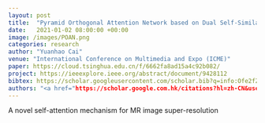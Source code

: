 ```yaml
---
layout: post
title:  "Pyramid Orthogonal Attention Network based on Dual Self-Similarity for Accurate Mr Image Super-Resolution"
date:   2021-01-02 08:00:00 +00:00
image: /images/POAN.png
categories: research
author: "Yuanhao Cai"
venue: "International Conference on Multimedia and Expo (ICME)"
paper: https://cloud.tsinghua.edu.cn/f/6662fa8ad15a4c92b082/
project: https://ieeexplore.ieee.org/abstract/document/9428112
bibtex: https://scholar.googleusercontent.com/scholar.bib?q=info:Ofe2fZC1xZIJ:scholar.google.com/&output=citation&scisdr=CgXzW2SUEPyMrVM62e4:AAGBfm0AAAAAYdk8we61UaBD8BeBXXnKhxx2V6zMEhzC&scisig=AAGBfm0AAAAAYdk8wTpan_uKVjm6K9I1RdXg5EIfPBSz&scisf=4&ct=citation&cd=-1&hl=zh-CN&scfhb=1
authors: "<a href="https://scholar.google.com.hk/citations?hl=zh-CN&user=a_WRvyIAAAAJ">Xiaowan Hu</a>, <a href="https://www.sigs.tsinghua.edu.cn/whq/">Haoqian Wang</a>, <strong>Yuanhao Cai </strong>, <a href="https://scholar.google.com/citations?user=xkK4mRUAAAAJ&hl=en">Xiaole Zhao</a>, <a href="https://yulunzhang.com/">Yulun Zhang</a>"
---
```

A novel self-attention mechanism for MR image super-resolution
